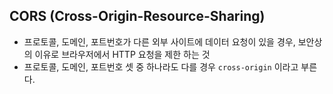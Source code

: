 ## CORS (Cross-Origin-Resource-Sharing)

- 프로토콜, 도메인, 포트번호가 다른 외부 사이트에 데이터 요청이 있을 경우, 보안상의 이유로 브라우저에서 HTTP 요청을 제한 하는 것
- 프로토콜, 도메인, 포트번호 셋 중 하나라도 다를 경우 `cross-origin` 이라고 부른다.
